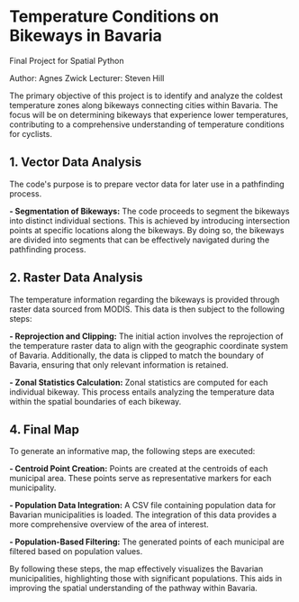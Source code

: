 # Temperature Conditions on Bikeways in Bavaria
Final Project for Spatial Python

Author: Agnes Zwick
Lecturer: Steven Hill

The primary objective of this project is to identify and analyze the coldest temperature zones along bikeways connecting cities within Bavaria. The focus will be on determining bikeways that experience lower temperatures, contributing to a comprehensive understanding of temperature conditions for cyclists.

## 1. Vector Data Analysis
The code's purpose is to prepare vector data for later use in a pathfinding process.

**- Segmentation of Bikeways:**
The code proceeds to segment the bikeways into distinct individual sections. This is achieved by introducing intersection points at specific locations along the bikeways. By doing so, the bikeways are divided into segments that can be effectively navigated during the pathfinding process.

## 2. Raster Data Analysis
The temperature information regarding the bikeways is provided through raster data sourced from MODIS. This data is then subject to the following steps:

**- Reprojection and Clipping:**
The initial action involves the reprojection of the temperature raster data to align with the geographic coordinate system of Bavaria. Additionally, the data is clipped to match the boundary of Bavaria, ensuring that only relevant information is retained.

**- Zonal Statistics Calculation:**
Zonal statistics are computed for each individual bikeway. This process entails analyzing the temperature data within the spatial boundaries of each bikeway.

## 4. Final Map
To generate an informative map, the following steps are executed:

**- Centroid Point Creation:**
Points are created at the centroids of each municipal area. These points serve as representative markers for each municipality.

**- Population Data Integration:**
A CSV file containing population data for Bavarian municipalities is loaded. The integration of this data provides a more comprehensive overview of the area of interest.

**- Population-Based Filtering:**
The generated points of each municipal are filtered based on population values.

By following these steps, the map effectively visualizes the Bavarian municipalities, highlighting those with significant populations. This aids in improving the spatial understanding of the pathway within Bavaria.
